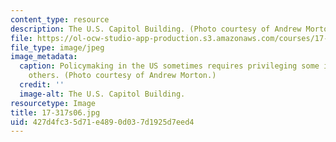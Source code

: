 ```yaml
---
content_type: resource
description: The U.S. Capitol Building. (Photo courtesy of Andrew Morton.)
file: https://ol-ocw-studio-app-production.s3.amazonaws.com/courses/17-317-u-s-social-policy-spring-2006/427d4fc35d71e4890d037d1925d7eed4_17-317s06.jpg
file_type: image/jpeg
image_metadata:
  caption: Policymaking in the US sometimes requires privileging some interests over
    others. (Photo courtesy of Andrew Morton.)
  credit: ''
  image-alt: The U.S. Capitol Building.
resourcetype: Image
title: 17-317s06.jpg
uid: 427d4fc3-5d71-e489-0d03-7d1925d7eed4
---
```

